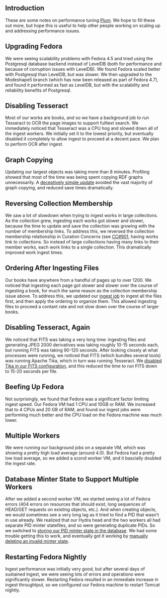## Introduction
These are some notes on performance tuning [Plum](https://github.com/pulibrary/plum/).  We hope 
to fill these out more, but hope this is useful to help other people working on scaling up and 
addressing performance issues.

## Upgrading Fedora
We were seeing scalability problems with Fedora 4.5 and tried using the Postgresql database backend
instead of LevelDB (both for performance and because of corruption issues with LevelDB).  We found
Fedora scaled better with Postgresql than LevelDB, but was slower.  We then upgraded to the
Modeshape5 branch (which has now been released as part of Fedora 4.7), and found it performed as
fast as LevelDB, but with the scalability and reliability benefits of Postgresql.

## Disabling Tesseract
Most of our works are books, and so we have a background job to run Tesseract to OCR the page
images to support fulltext search.  We immediately noticed that Tesseract was a CPU hog and slowed
down all of the ingest workers.  We initially set it to the lowest priority, but eventually
disabled it completely to allow ingest to proceed at a decent pace.  We plan to perform OCR after
ingest.

## Graph Copying
Updating our largest objects was taking more than 8 minutes.  Profiling showed that most of the time was being spent copying RDF graphs unnecessarily.  A [deceptively simple update](https://github.com/projecthydra/active_fedora/commit/f6ac3fbe04d5c0fedb64b7c04a34ca207d29f7f7#diff-4827a9cc4420720ae18bf842f60f18f5R46) 
avoided the vast majority of graph copying, and reduced save times dramatically.

## Reversing Collection Membership
We saw a lot of slowdown when trying to ingest works in large collections.  As the collection grew,
ingesting each works got slower and slower, because the time to update and save the collection was
growing with the number of membership links.  To address this, we reversed the collection
membership relationship in Curation Concerns (see [CC#901](https://github.com/projecthydra/curation_concerns/pull/901),
having works link to collections.  So instead of large collections having many links to their
member works, each work links to a single collection.  This dramatically improved work ingest times.

## Ordering After Ingesting Files
Our books have anywhere from a handful of pages up to over 1200.  We noticed that ingesting each
page got slower and slower over the course of ingesting a book, for much the same reason as the
collection membership issue above.  To address this, we updated our
[ingest job](https://github.com/pulibrary/plum/blob/master/app/jobs/ingest_mets_job.rb) to ingest
all the files first, and then apply the ordering to organize them.  This allowed ingesting files to
proceed a contant rate and not slow down over the course of larger books.

## Disabling Tesseract, Again
We noticed that FITS was taking a very long time: ingesting files and generating JPEG 2000
derivatives was taking roughly 10-15 seconds each, but running FITS was taking 90-120 seconds.
After looking closely at what processes were running, we noticed that FITS (which bundles several
tools) was running Apache Tika, which in turn was running Tesseract.  We [disabled Tika in our FITS
configuration](https://github.com/ucsdlib/ansible-role-fits/pull/2), and this reduced the time to
run FITS down to 15-20 seconds per file.

## Beefing Up Fedora
Not surprisingly, we found that Fedora was a significant factor limiting ingest speed.  Our Fedora
VM had 1 CPU and 10GB or RAM.  We increased that to 4 CPUs and 20 GB of RAM, and found our ingest
jobs were performing much better and the CPU load on the Fedora machine was much lower.

## Multiple Workers
We were running our background jobs on a separate VM, which was showing a pretty high load average
(around 4.0).  But Fedora had a pretty low load average, so we added a scond worker VM, and it
bascially doubled the ingest rate.

## Database Minter State to Support Multiple Workers
After we added a second worker VM, we started seeing a lot of Fedora errors (404 errors on
resources that should exist, long sequences of HEAD/GET requests on existing objects, etc.).  And
when creating objects, we would sometimes see a very long lag as it tried to find a PID that wasn't
in use already.  We realized that our Hydra head and the two workers all had separate PID minter
statefiles, and so were generating duplicate PIDs.  So we switched to [storing our PID minter state
in the database](https://github.com/projecthydra/active_fedora-noid#use-database-based-minter-state).
We had some trouble getting this to work, and eventually got it working by [manually deleting an
invalid minter state](https://gist.github.com/escowles/c5f1b505954ab368fa659614a2a85610).

## Restarting Fedora Nightly
Ingest performance was initially very good, but after several days of sustained ingest, we were seeing
lots of errors and operations were significantly slower.  Restarting Fedora resulted in an immediate
increase in ingest throughtput, so we configured our Fedora machine to restart Tomcat nightly.